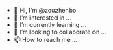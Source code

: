 - 👋 Hi, I’m @zouzhenbo
- 👀 I’m interested in ...
- 🌱 I’m currently learning ...
- 💞️ I’m looking to collaborate on ...
- 📫 How to reach me ...

<!---
zouzhenbo/zouzhenbo is a ✨ special ✨ repository because its `README.md` (this file) appears on your GitHub profile.
You can click the Preview link to take a look at your changes.
--->

